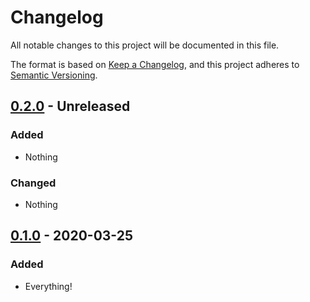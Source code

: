 # Changelog
All notable changes to this project will be documented in this file.

The format is based on [Keep a Changelog](https://keepachangelog.com/en/1.0.0/),
and this project adheres to [Semantic Versioning](https://semver.org/spec/v2.0.0.html).

## [0.2.0] - Unreleased
### Added
- Nothing

### Changed
- Nothing

## [0.1.0] - 2020-03-25
### Added
- Everything!

[0.2.0]: https://github.com/webern/webern-rs/compare/drop-dir-v0.1.0...HEAD
[0.1.0]: https://github.com/webern/webern-rs/releases/tag/drop-dir-v0.1.0
